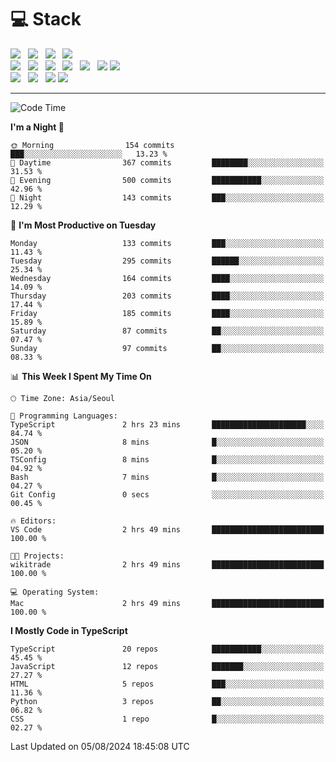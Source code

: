 <h1>💻 Stack</h1>
<div>
 <!-- badge : https://shields.io/ -->
 <!-- icon : https://simpleicons.org/?q=Get -->
 <img src="https://img.shields.io/badge/HTML5-e74c3c?style=flat-square&logo=HTML5&logoColor=white"/> &nbsp 
 <img src="https://img.shields.io/badge/CSS3-0A84FF?style=flat-square&logo=CSS3&logoColor=white"/> &nbsp 
 <img src="https://img.shields.io/badge/JavaScript-FFCD11?style=flat-square&logo=JavaScript&logoColor=white"/> &nbsp 
 <img src="https://img.shields.io/badge/TypeScript-3075C0?style=flat-square&logo=TypeScript&logoColor=white"/>
 <br/>
 <img src="https://img.shields.io/badge/Next-000000?style=flat-square&logo=nextdotjs&logoColor=white"/> &nbsp 
 <img src="https://img.shields.io/badge/React-00BCF6?style=flat-square&logo=React&logoColor=white"/> &nbsp 
 <img src="https://img.shields.io/badge/Redux-764ABC?style=flat-square&logo=Redux&logoColor=white"/> &nbsp
 <img src="https://img.shields.io/badge/Recoil-3578E5?style=flat-square&logo=recoil&logoColor=white"/> &nbsp
 <img src="https://img.shields.io/badge/React-Query-FF4154?style=flat-square&logo=reactquery&logoColor=white"/> &nbsp 
 <img src="https://img.shields.io/badge/styled%2Dcomponents-DB7093?style=flat-square&logo=styled%2Dcomponents&logoColor=white"/>
 <img src="https://img.shields.io/badge/CSS Modules-000000?style=flat-square&logo=CSS Modules&logoColor=white"/> &nbsp 
 <br/>
 <img src="https://img.shields.io/badge/Node-339933?style=flat-square&logo=Node.js&logoColor=white"/> &nbsp 
 <img src="https://img.shields.io/badge/Express-000000?style=flat-square&logo=Express&logoColor=white"/> &nbsp 
 <img src="https://img.shields.io/badge/MongoDB-47A248?style=flat-square&logo=MongoDB&logoColor=white"/>
 <img src="https://img.shields.io/badge/MariaDB-003545?style=flat-square&logo=mariadb&logoColor=white"/>
</div>

<hr>

<!--START_SECTION:waka-->
![Code Time](http://img.shields.io/badge/Code%20Time-1%2C184%20hrs%2044%20mins-blue)

**I'm a Night 🦉** 

```text
🌞 Morning                154 commits         ███░░░░░░░░░░░░░░░░░░░░░░   13.23 % 
🌆 Daytime                367 commits         ████████░░░░░░░░░░░░░░░░░   31.53 % 
🌃 Evening                500 commits         ███████████░░░░░░░░░░░░░░   42.96 % 
🌙 Night                  143 commits         ███░░░░░░░░░░░░░░░░░░░░░░   12.29 % 
```
📅 **I'm Most Productive on Tuesday** 

```text
Monday                   133 commits         ███░░░░░░░░░░░░░░░░░░░░░░   11.43 % 
Tuesday                  295 commits         ██████░░░░░░░░░░░░░░░░░░░   25.34 % 
Wednesday                164 commits         ████░░░░░░░░░░░░░░░░░░░░░   14.09 % 
Thursday                 203 commits         ████░░░░░░░░░░░░░░░░░░░░░   17.44 % 
Friday                   185 commits         ████░░░░░░░░░░░░░░░░░░░░░   15.89 % 
Saturday                 87 commits          ██░░░░░░░░░░░░░░░░░░░░░░░   07.47 % 
Sunday                   97 commits          ██░░░░░░░░░░░░░░░░░░░░░░░   08.33 % 
```


📊 **This Week I Spent My Time On** 

```text
🕑︎ Time Zone: Asia/Seoul

💬 Programming Languages: 
TypeScript               2 hrs 23 mins       █████████████████████░░░░   84.74 % 
JSON                     8 mins              █░░░░░░░░░░░░░░░░░░░░░░░░   05.20 % 
TSConfig                 8 mins              █░░░░░░░░░░░░░░░░░░░░░░░░   04.92 % 
Bash                     7 mins              █░░░░░░░░░░░░░░░░░░░░░░░░   04.27 % 
Git Config               0 secs              ░░░░░░░░░░░░░░░░░░░░░░░░░   00.45 % 

🔥 Editors: 
VS Code                  2 hrs 49 mins       █████████████████████████   100.00 % 

🐱‍💻 Projects: 
wikitrade                2 hrs 49 mins       █████████████████████████   100.00 % 

💻 Operating System: 
Mac                      2 hrs 49 mins       █████████████████████████   100.00 % 
```

**I Mostly Code in TypeScript** 

```text
TypeScript               20 repos            ███████████░░░░░░░░░░░░░░   45.45 % 
JavaScript               12 repos            ███████░░░░░░░░░░░░░░░░░░   27.27 % 
HTML                     5 repos             ███░░░░░░░░░░░░░░░░░░░░░░   11.36 % 
Python                   3 repos             ██░░░░░░░░░░░░░░░░░░░░░░░   06.82 % 
CSS                      1 repo              █░░░░░░░░░░░░░░░░░░░░░░░░   02.27 % 
```




 Last Updated on 05/08/2024 18:45:08 UTC
<!--END_SECTION:waka-->
